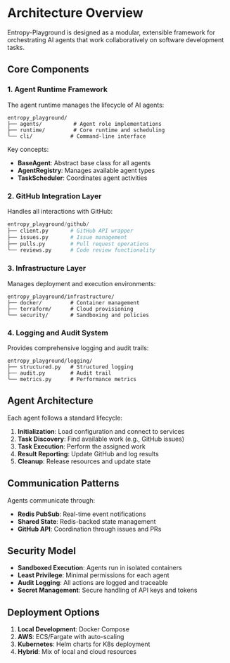 # Architecture Overview

Entropy-Playground is designed as a modular, extensible framework for orchestrating AI agents that work collaboratively on software development tasks.

## Core Components

### 1. Agent Runtime Framework

The agent runtime manages the lifecycle of AI agents:

```
entropy_playground/
├── agents/          # Agent role implementations
├── runtime/         # Core runtime and scheduling
└── cli/            # Command-line interface
```

Key concepts:

- **BaseAgent**: Abstract base class for all agents
- **AgentRegistry**: Manages available agent types
- **TaskScheduler**: Coordinates agent activities

### 2. GitHub Integration Layer

Handles all interactions with GitHub:

```python
entropy_playground/github/
├── client.py       # GitHub API wrapper
├── issues.py       # Issue management
├── pulls.py        # Pull request operations
└── reviews.py      # Code review functionality
```

### 3. Infrastructure Layer

Manages deployment and execution environments:

```
entropy_playground/infrastructure/
├── docker/         # Container management
├── terraform/      # Cloud provisioning
└── security/       # Sandboxing and policies
```

### 4. Logging and Audit System

Provides comprehensive logging and audit trails:

```
entropy_playground/logging/
├── structured.py   # Structured logging
├── audit.py        # Audit trail
└── metrics.py      # Performance metrics
```

## Agent Architecture

Each agent follows a standard lifecycle:

1. **Initialization**: Load configuration and connect to services
2. **Task Discovery**: Find available work (e.g., GitHub issues)
3. **Task Execution**: Perform the assigned work
4. **Result Reporting**: Update GitHub and log results
5. **Cleanup**: Release resources and update state

## Communication Patterns

Agents communicate through:

- **Redis PubSub**: Real-time event notifications
- **Shared State**: Redis-backed state management
- **GitHub API**: Coordination through issues and PRs

## Security Model

- **Sandboxed Execution**: Agents run in isolated containers
- **Least Privilege**: Minimal permissions for each agent
- **Audit Logging**: All actions are logged and traceable
- **Secret Management**: Secure handling of API keys and tokens

## Deployment Options

1. **Local Development**: Docker Compose
2. **AWS**: ECS/Fargate with auto-scaling
3. **Kubernetes**: Helm charts for K8s deployment
4. **Hybrid**: Mix of local and cloud resources
